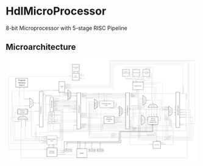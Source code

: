 # HdlMicroProcessor
8-bit Microprocessor with 5-stage RISC Pipeline

## Microarchitecture
![microarch](images/microarchitecture_high_res.jpg)
